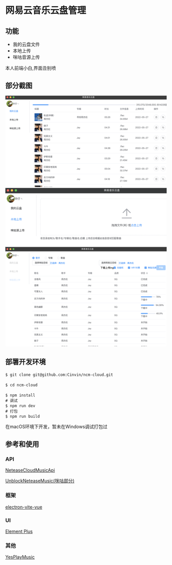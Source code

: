 # 网易云音乐云盘管理
## 功能
* 我的云盘文件
* 本地上传
* 咪咕音源上传  

本人前端小白,界面丑别喷
## 部分截图
![我的云盘](https://raw.githubusercontent.com/Cinvin/ncm-cloud/master/screenshots/MyCloud.png)  
![本地上传](https://raw.githubusercontent.com/Cinvin/ncm-cloud/master/screenshots/LocalUpload.png)
![咪咕上传](https://raw.githubusercontent.com/Cinvin/ncm-cloud/master/screenshots/MiguUpload.png "可上传周杰伦") 

## 部署开发环境

```shell
$ git clone git@github.com:Cinvin/ncm-cloud.git

$ cd ncm-cloud

$ npm install
# 调试
$ npm run dev
# 打包
$ npm run build
```
在macOS环境下开发，暂未在Windows调试打包过
## 参考和使用

### API

[NeteaseCloudMusicApi](https://github.com/Binaryify/NeteaseCloudMusicApi)  

[UnblockNeteaseMusic(咪咕部分)](https://github.com/UnblockNeteaseMusic/server)  

### 框架

[electron-vite-vue](https://github.com/electron-vite/electron-vite-vue)  

### UI
[Element Plus](https://github.com/element-plus/element-plus)  
### 其他
[YesPlayMusic](https://github.com/qier222/YesPlayMusic)  